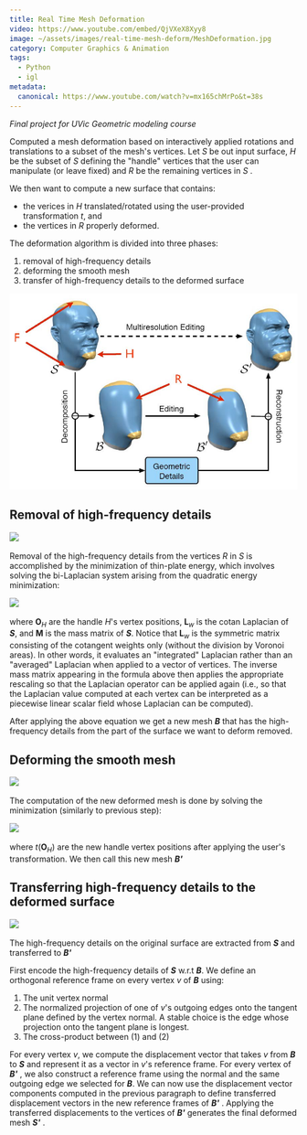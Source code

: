 ```yaml
---
title: Real Time Mesh Deformation
video: https://www.youtube.com/embed/QjVXeX8Xyy8
image: ~/assets/images/real-time-mesh-deform/MeshDeformation.jpg
category: Computer Graphics & Animation
tags:
  - Python
  - igl
metadata:
  canonical: https://www.youtube.com/watch?v=mx165chMrPo&t=38s
---
```


*Final project for UVic Geometric modeling course*

Computed a mesh deformation based on interactively applied rotations and translations to a subset of the mesh's vertices. Let *S* be out input surface, *H* be the subset of *S*  defining the "handle" vertices that the user can manipulate (or leave fixed) and *R* be the remaining vertices in *S* . 

We then want to compute a new surface that contains:

- the verices in *H* translated/rotated using the user-provided transformation *t*, and
- the vertices in *R* properly deformed.

The deformation algorithm is divided into three phases:

1. removal of high-frequency details
2. deforming the smooth mesh
3. transfer of high-frequency details to the deformed surface

<img src="https://raw.githubusercontent.com/JonCote/Portfolio/main/src/assets/images/real-time-mesh-deform/MeshDeformation.jpg">


## Removal of high-frequency details 

<img src="https://raw.githubusercontent.com/JonCote/Portfolio/main/src/assets/images/implicit-surface-recon-images/removal-hf-details.png">

Removal of the high-frequency details from the vertices *R* in *S* is accomplished by the minimization of thin-plate energy, which involves solving the bi-Laplacian system arising from the quadratic energy minimization:

<img src="https://raw.githubusercontent.com/JonCote/Portfolio/main/src/assets/images/implicit-surface-recon-images/removal-hf-details-eq.png">

where **O**<sub>*H*</sub> are the handle *H*'s vertex positions, **L**<sub>*w*</sub> is the cotan Laplacian of ***S***, and **M** is the mass matrix of ***S***.  Notice that **L**<sub>*w*</sub> is the symmetric matrix consisting of the cotangent weights only (without the division by Voronoi areas). In other words, it evaluates an "integrated" Laplacian rather than an "averaged" Laplacian when applied to a vector of vertices. The inverse mass matrix appearing in the formula above then applies the appropriate rescaling so that the Laplacian operator can be applied again (i.e., so that the Laplacian value computed at each vertex can be interpreted as a piecewise linear scalar field whose Laplacian can be computed).

After applying the above equation we get a new mesh ***B*** that has the high-frequency details from the part of the surface we want to deform removed.


## Deforming the smooth mesh

<img src="https://raw.githubusercontent.com/JonCote/Portfolio/main/src/assets/images/implicit-surface-recon-images/deform-mesh.png"> 

The computation of the new deformed mesh is done by solving the minimization (similarly to previous step):

<img src="https://raw.githubusercontent.com/JonCote/Portfolio/main/src/assets/images/implicit-surface-recon-images/deform-mesh-eq.png">

where *t*(**O**<sub>*H*</sub>) are the new handle vertex positions after applying the user's transformation. We then call this new mesh ***B'***


## Transferring high-frequency details to the deformed surface

<img src="https://raw.githubusercontent.com/JonCote/Portfolio/main/src/assets/images/implicit-surface-recon-images/trans-hf-details.png">

The high-frequency details on the original surface are extracted from ***S*** and transferred to ***B'***


 First encode the high-frequency details of ***S*** w.r.t ***B***. We define an orthogonal reference frame on every vertex *v* of ***B*** using:

1. The unit vertex normal
2. The normalized projection of one of *v*'s outgoing edges onto the tangent plane defined by the vertex normal. A stable choice is the edge whose projection onto the tangent plane is longest.
3. The cross-product between (1) and (2)

For every vertex *v*, we compute the displacement vector that takes *v* from ***B*** to ***S*** and represent it as a vector in *v*'s reference frame. For every vertex of ***B'*** , we also construct a reference frame using the normal and the same outgoing edge we selected for ***B***. We can now use the displacement vector components computed in the previous paragraph to define transferred displacement vectors in the new reference frames of ***B'*** . Applying the transferred displacements to the vertices of ***B'*** generates the final deformed mesh ***S'*** .
